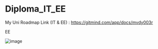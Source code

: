 # Diploma_IT_EE

My Uni Roadmap Link (IT & EE) : https://gitmind.com/app/docs/mvdy003r

EE 

![image](https://github.com/junxian428/Diploma_IT_EE/assets/58724748/049b0c42-d8de-44ea-8625-05237e06db1c)
